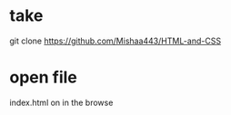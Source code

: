 # take
 git clone https://github.com/Mishaa443/HTML-and-CSS
# open file
 index.html on in the browse

